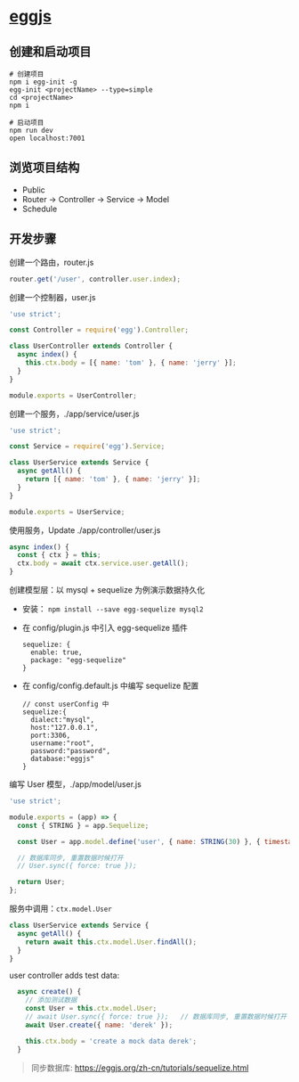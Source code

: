 # [eggjs](https://github.com/eggjs/examples)

## 创建和启动项目

```shell
# 创建项⽬
npm i egg-init -g
egg-init <projectName> --type=simple
cd <projectName>
npm i

# 启动项⽬
npm run dev
open localhost:7001
```

## 浏览项⽬结构

- Public
- Router -> Controller -> Service -> Model
- Schedule

## 开发步骤

创建⼀个路由，router.js

```javascript
router.get('/user', controller.user.index);
```

创建⼀个控制器，user.js

```javascript
'use strict';

const Controller = require('egg').Controller;

class UserController extends Controller {
  async index() {
    this.ctx.body = [{ name: 'tom' }, { name: 'jerry' }];
  }
}

module.exports = UserController;
```

创建⼀个服务，./app/service/user.js

```javascript
'use strict';

const Service = require('egg').Service;

class UserService extends Service {
  async getAll() {
    return [{ name: 'tom' }, { name: 'jerry' }];
  }
}

module.exports = UserService;
```

使⽤服务，Update ./app/controller/user.js

```javascript
async index() {
  const { ctx } = this;
  ctx.body = await ctx.service.user.getAll();
}
```

创建模型层：以 mysql + sequelize 为例演示数据持久化

- 安装： `npm install --save egg-sequelize mysql2`

- 在 config/plugin.js 中引⼊ egg-sequelize 插件

  ```javascripton
  sequelize: {
    enable: true,
    package: "egg-sequelize"
  }
  ```

- 在 config/config.default.js 中编写 sequelize 配置
  ```javascripton
  // const userConfig 中
  sequelize:{
    dialect:"mysql",
    host:"127.0.0.1",
    port:3306,
    username:"root",
    password:"password",
    database:"eggjs"
  }
  ```

编写 User 模型，./app/model/user.js

```javascript
'use strict';

module.exports = (app) => {
  const { STRING } = app.Sequelize;

  const User = app.model.define('user', { name: STRING(30) }, { timestamps: false });

  // 数据库同步, 重置数据时候打开
  // User.sync({ force: true });

  return User;
};
```

服务中调⽤：`ctx.model.User`

```javascript
class UserService extends Service {
  async getAll() {
    return await this.ctx.model.User.findAll();
  }
}
```

user controller adds test data:

```javascript
  async create() {
    // 添加测试数据
    const User = this.ctx.model.User;
    // await User.sync({ force: true });   // 数据库同步, 重置数据时候打开
    await User.create({ name: 'derek' });

    this.ctx.body = 'create a mock data derek';
  }
```

> 同步数据库: <https://eggjs.org/zh-cn/tutorials/sequelize.html>
